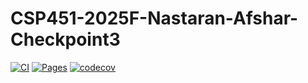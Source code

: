 # CSP451-2025F-Nastaran-Afshar-Checkpoint3

[![CI](https://github.com/Nastaran-Afshar/CSP451-2025F-Nastaran-Afshar-Checkpoint3/actions/workflows/ci.yml/badge.svg)](https://github.com/Nastaran-Afshar/CSP451-2025F-Nastaran-Afshar-Checkpoint3/actions/workflows/ci.yml)
[![Pages](https://github.com/Nastaran-Afshar/CSP451-2025F-Nastaran-Afshar-Checkpoint3/actions/workflows/deploy-pages.yml/badge.svg)](https://github.com/Nastaran-Afshar/CSP451-2025F-Nastaran-Afshar-Checkpoint3/actions/workflows/deploy-pages.yml) 
[![codecov](https://app.codecov.io/github/Nastaran-Afshar/CSP451-2025F-Nastaran-Afshar-Checkpoint3/branch/main/graph/badge.svg)](https://codecov.io/gh/Nastaran-Afshar/CSP451-2025F-Nastaran-Afshar-Checkpoint3) 

